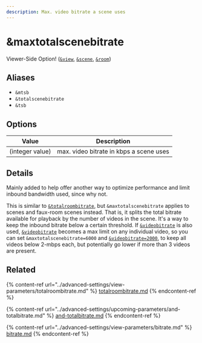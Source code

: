 ```yaml
---
description: Max. video bitrate a scene uses
---
```


# \&maxtotalscenebitrate

Viewer-Side Option! ([`&view`](../advanced-settings/view-parameters/view.md), [`&scene`](../advanced-settings/view-parameters/scene.md), [`&room`](../general-settings/room.md))

## Aliases

* `&mtsb`
* `&totalscenebitrate`
* `&tsb`

## Options

| Value           | Description                             |
| --------------- | --------------------------------------- |
| (integer value) | max. video bitrate in kbps a scene uses |

## Details

Mainly added to help offer another way to optimize performance and limit inbound bandwidth used, since why not.

This is similar to [`&totalroombitrate`](../advanced-settings/view-parameters/totalroombitrate.md), but `&maxtotalscenebitrate` applies to scenes and faux-room scenes instead. That is, it splits the total bitrate available for playback by the number of videos in the scene. It's a way to keep the inbound bitrate below a certain threshold. If [`&videobitrate`](../advanced-settings/view-parameters/bitrate.md) is also used, [`&videobitrate`](../advanced-settings/view-parameters/bitrate.md) becomes a max limit on any individual video, so you can set `&maxtotalscenebitrate=6000` and [`&videobitrate=2000`](../advanced-settings/view-parameters/bitrate.md), to keep all videos below 2-mbps each, but potentially go lower if more than 3 videos are present.

## Related

{% content-ref url="../advanced-settings/view-parameters/totalroombitrate.md" %}
[totalroombitrate.md](../advanced-settings/view-parameters/totalroombitrate.md)
{% endcontent-ref %}

{% content-ref url="../advanced-settings/upcoming-parameters/and-totalbitrate.md" %}
[and-totalbitrate.md](../advanced-settings/upcoming-parameters/and-totalbitrate.md)
{% endcontent-ref %}

{% content-ref url="../advanced-settings/view-parameters/bitrate.md" %}
[bitrate.md](../advanced-settings/view-parameters/bitrate.md)
{% endcontent-ref %}
